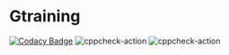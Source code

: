 # Gtraining

[![Codacy Badge](https://api.codacy.com/project/badge/Grade/1a70c793c1454cbb87b074424f9b22a9)](https://app.codacy.com/manual/vijaymksv/Gtraining?utm_source=github.com&utm_medium=referral&utm_content=vijaymksv/Gtraining&utm_campaign=Badge_Grade_Dashboard)
![cppcheck-action](https://github.com/vijaymksv/Gtraining/workflows/cppcheck-action/badge.svg)
![cppcheck-action](https://github.com/vijaymksv/Gtraining/workflows/cppcheck-action/badge.svg)
